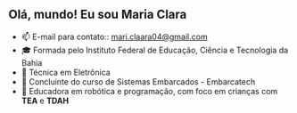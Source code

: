 ##  Olá, mundo! Eu sou Maria Clara 

- 📫 E-mail para contato:: mari.claara04@gmail.com
- 🎓 Formada pelo Instituto Federal de Educação, Ciência e Tecnologia da Bahia
- 🔌 Técnica em Eletrônica
- 🤖 Concluinte do curso de Sistemas Embarcados - Embarcatech
- 🧩 Educadora em robótica e programação, com foco em crianças com **TEA** e **TDAH**
